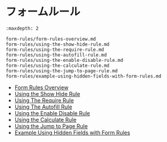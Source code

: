 # フォームルール

```{toctree}
:maxdepth: 2

form-rules/form-rules-overview.md
form-rules/using-the-show-hide-rule.md
form-rules/using-the-require-rule.md
form-rules/using-the-autofill-rule.md
form-rules/using-the-enable-disable-rule.md
form-rules/using-the-calculate-rule.md
form-rules/using-the-jump-to-page-rule.md
form-rules/example-using-hidden-fields-with-form-rules.md
```

- [Form Rules Overview](./form-rules/form-rules-overview.md)
- [Using the Show Hide Rule](./form-rules/using-the-show-hide-rule.md)
- [Using The Require Rule](./form-rules/using-the-require-rule.md)
- [Using The Autofill Rule](./form-rules/using-the-autofill-rule.md)
- [Using the Enable Disable Rule](./form-rules/using-the-enable-disable-rule.md)
- [Using the Calculate Rule](./form-rules/using-the-calculate-rule.md)
- [Using the Jump to Page Rule](./form-rules/using-the-jump-to-page-rule.md)
- [Example Using Hidden Fields with Form Rules](./form-rules/example-using-hidden-fields-with-form-rules.md)
